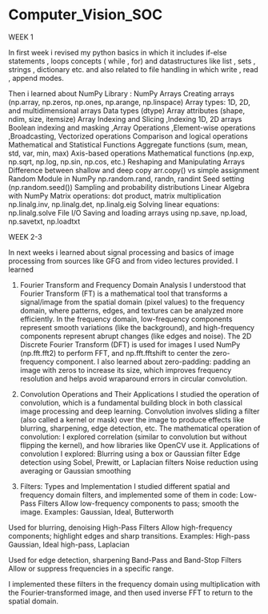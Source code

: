 # Computer_Vision_SOC

WEEK 1

In first week i revised my python basics in which it includes if-else statements , loops concepts ( while , for) and datastructures like list , sets , strings , dictionary etc. and also related to file handling in which write , read , append modes. 

Then i learned about NumPy Library :
NumPy Arrays
Creating arrays (np.array, np.zeros, np.ones, np.arange, np.linspace)
Array types: 1D, 2D, and multidimensional arrays
Data types (dtype)
Array attributes (shape, ndim, size, itemsize)
Array Indexing and Slicing ,Indexing 1D, 2D arrays
Boolean indexing and masking ,Array Operations ,Element-wise operations ,Broadcasting, Vectorized operations
Comparison and logical operations
Mathematical and Statistical Functions
Aggregate functions (sum, mean, std, var, min, max)
Axis-based operations
Mathematical functions (np.exp, np.sqrt, np.log, np.sin, np.cos, etc.)
Reshaping and Manipulating Arrays
Difference between shallow and deep copy
arr.copy() vs simple assignment
Random Module in NumPy
np.random.rand, randn, randint
Seed setting (np.random.seed())
Sampling and probability distributions
Linear Algebra with NumPy
Matrix operations: dot product, matrix multiplication
np.linalg.inv, np.linalg.det, np.linalg.eig
Solving linear equations: np.linalg.solve
File I/O
Saving and loading arrays using np.save, np.load, np.savetxt, np.loadtxt

WEEK 2-3

In next weeks i learned about signal processing and basics of image processing from sources like GFG and from video lectures provided.
I learned
1. Fourier Transform and Frequency Domain Analysis
I understood that Fourier Transform (FT) is a mathematical tool that transforms a signal/image from the spatial domain (pixel values) to the frequency domain, where patterns, edges, and textures can be analyzed more efficiently.
In the frequency domain, low-frequency components represent smooth variations (like the background), and high-frequency components represent abrupt changes (like edges and noise).
The 2D Discrete Fourier Transform (DFT) is used for images
 I used NumPy (np.fft.fft2) to perform FFT, and np.fft.fftshift to center the zero-frequency component.
I also learned about zero-padding: padding an image with zeros to increase its size, which improves frequency resolution and helps avoid wraparound errors in circular convolution.

2. Convolution Operations and Their Applications
I studied the operation of convolution, which is a fundamental building block in both classical image processing and deep learning.
Convolution involves sliding a filter (also called a kernel or mask) over the image to produce effects like blurring, sharpening, edge detection, etc.
The mathematical operation of convolution:
I explored correlation (similar to convolution but without flipping the kernel), and how libraries like OpenCV use it.
Applications of convolution I explored:
Blurring using a box or Gaussian filter
Edge detection using Sobel, Prewitt, or Laplacian filters
Noise reduction using averaging or Gaussian smoothing

3. Filters: Types and Implementation
I studied different spatial and frequency domain filters, and implemented some of them in code:
Low-Pass Filters
Allow low-frequency components to pass; smooth the image.
Examples: Gaussian, Ideal, Butterworth

Used for blurring, denoising
 High-Pass Filters
Allow high-frequency components; highlight edges and sharp transitions.
Examples: High-pass Gaussian, Ideal high-pass, Laplacian

Used for edge detection, sharpening
Band-Pass and Band-Stop Filters
Allow or suppress frequencies in a specific range.

I implemented these filters in the frequency domain using multiplication with the Fourier-transformed image, and then used inverse FFT to return to the spatial domain.
